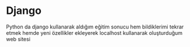 # Django
Python da django kullanarak aldığım eğitim sonucu hem bildiklerimi tekrar etmek hemde yeni özellikler ekleyerek localhost kullanarak oluşturduğum web sitesi 
